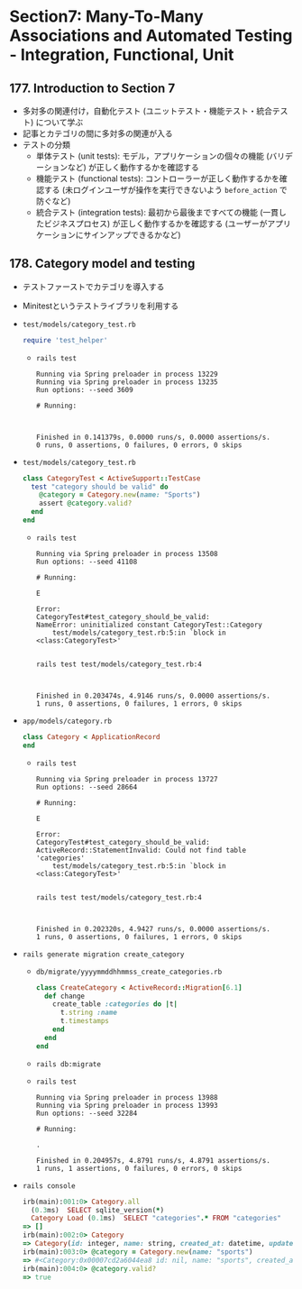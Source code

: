 # Section7: Many-To-Many Associations and Automated Testing - Integration, Functional, Unit

## 177. Introduction to Section 7

- 多対多の関連付け，自動化テスト (ユニットテスト・機能テスト・統合テスト) について学ぶ
- 記事とカテゴリの間に多対多の関連が入る
- テストの分類
  - 単体テスト (unit tests): モデル，アプリケーションの個々の機能 (バリデーションなど) が正しく動作するかを確認する
  - 機能テスト (functional tests): コントローラーが正しく動作するかを確認する (未ログインユーザが操作を実行できないよう `before_action` で防ぐなど)
  - 統合テスト (integration tests): 最初から最後まですべての機能 (一貫したビジネスプロセス) が正しく動作するかを確認する (ユーザーがアプリケーションにサインアップできるかなど)

## 178. Category model and testing

- テストファーストでカテゴリを導入する
- Minitestというテストライブラリを利用する

- `test/models/category_test.rb`
  ```ruby
  require 'test_helper'
  ```

  - `rails test`
    ```plain
    Running via Spring preloader in process 13229
    Running via Spring preloader in process 13235
    Run options: --seed 3609

    # Running:



    Finished in 0.141379s, 0.0000 runs/s, 0.0000 assertions/s.
    0 runs, 0 assertions, 0 failures, 0 errors, 0 skips
    ```

- `test/models/category_test.rb`
  ```ruby
  class CategoryTest < ActiveSupport::TestCase
    test "category should be valid" do
      @category = Category.new(name: "Sports")
      assert @category.valid?
    end
  end
  ```

  - `rails test`
    ```plain
    Running via Spring preloader in process 13508
    Run options: --seed 41108

    # Running:

    E

    Error:
    CategoryTest#test_category_should_be_valid:
    NameError: uninitialized constant CategoryTest::Category
        test/models/category_test.rb:5:in `block in <class:CategoryTest>'


    rails test test/models/category_test.rb:4



    Finished in 0.203474s, 4.9146 runs/s, 0.0000 assertions/s.
    1 runs, 0 assertions, 0 failures, 1 errors, 0 skips
    ```

- `app/models/category.rb`
  ```ruby
  class Category < ApplicationRecord  
  end
  ```

  - `rails test`
    ```plain
    Running via Spring preloader in process 13727
    Run options: --seed 28664

    # Running:

    E

    Error:
    CategoryTest#test_category_should_be_valid:
    ActiveRecord::StatementInvalid: Could not find table 'categories'
        test/models/category_test.rb:5:in `block in <class:CategoryTest>'


    rails test test/models/category_test.rb:4



    Finished in 0.202320s, 4.9427 runs/s, 0.0000 assertions/s.
    1 runs, 0 assertions, 0 failures, 1 errors, 0 skips
    ```

- `rails generate migration create_category`
  - `db/migrate/yyyymmddhhmmss_create_categories.rb`
    ```ruby
    class CreateCategory < ActiveRecord::Migration[6.1]
      def change
        create_table :categories do |t|
          t.string :name
          t.timestamps
        end
      end
    end
    ```

  - `rails db:migrate`

  - `rails test`
    ```plain
    Running via Spring preloader in process 13988
    Running via Spring preloader in process 13993
    Run options: --seed 32284

    # Running:

    .

    Finished in 0.204957s, 4.8791 runs/s, 4.8791 assertions/s.
    1 runs, 1 assertions, 0 failures, 0 errors, 0 skips
    ```

- `rails console`
  ```ruby
  irb(main):001:0> Category.all
    (0.3ms)  SELECT sqlite_version(*)
    Category Load (0.1ms)  SELECT "categories".* FROM "categories"    
  => []
  irb(main):002:0> Category
  => Category(id: integer, name: string, created_at: datetime, updated_at: datetime)
  irb(main):003:0> @category = Category.new(name: "sports")
  => #<Category:0x00007cd2a6044ea8 id: nil, name: "sports", created_at: nil, updated_at: nil>
  irb(main):004:0> @category.valid?
  => true
  ```
